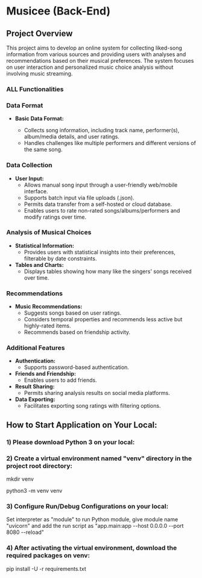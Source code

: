# Musicee (Back-End)

## Project Overview

This project aims to develop an online system for collecting liked-song information from various sources and providing users with analyses and recommendations based on their musical preferences. 
The system focuses on user interaction and personalized music choice analysis without involving music streaming.

### ALL Functionalities

### Data Format

- **Basic Data Format:**
  
  - Collects song information, including track name, performer(s), album/media details, and user ratings.
  - Handles challenges like multiple performers and different versions of the same song.

### Data Collection

- **User Input:**
  - Allows manual song input through a user-friendly web/mobile interface.
  - Supports batch input via file uploads (.json).
  - Permits data transfer from a self-hosted or cloud database.
  - Enables users to rate non-rated songs/albums/performers and modify ratings over time.

### Analysis of Musical Choices

- **Statistical Information:**
  - Provides users with statistical insights into their preferences, filterable by date constraints.
- **Tables and Charts:**
  - Displays tables showing how many like the singers' songs received over time.

### Recommendations

- **Music Recommendations:**
  - Suggests songs based on user ratings.
  - Considers temporal properties and recommends less active but highly-rated items.
  - Recommends based on friendship activity.

### Additional Features

- **Authentication:**
  - Supports password-based authentication.
- **Friends and Friendship:**
  - Enables users to add friends.
- **Result Sharing:**
  - Permits sharing analysis results on social media platforms.
- **Data Exporting:**
  - Facilitates exporting song ratings with filtering options.
 
## How to Start Application on Your Local:

### 1) Please download Python 3 on your local:

### 2) Create a virtual environment named "venv" directory in the project root directory:
mkdir venv

python3 -m venv venv

### 3) Configure Run/Debug Configurations on your local:
Set interpreter as "module" to run Python module, give module name "uvicorn" and add the run script as "app.main:app --host 0.0.0.0 --port 8080 --reload"

### 4) After activating the virtual environment, download the required packages on venv:
pip install -U -r requirements.txt
